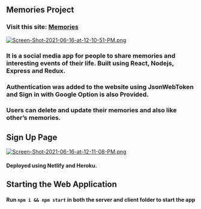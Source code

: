 ## Memories Project
### Visit this site: [Memories](https://memories-to-cherish.netlify.app/)
[![Screen-Shot-2021-06-16-at-12-10-51-PM.png](https://i.postimg.cc/xTZcpy64/Screen-Shot-2021-06-16-at-12-10-51-PM.png)](https://postimg.cc/0bpkbmRY)
### It is a social media app for people to share memories and interesting events of their life. Built using React, Nodejs, Express and Redux. 
### Authentication was added to the website using JsonWebToken and Sign in with Google Option is also Provided. 
### Users can delete and update their memories and also like other’s memories. 
## Sign Up Page
[![Screen-Shot-2021-06-16-at-12-11-08-PM.png](https://i.postimg.cc/W3Jv3gGh/Screen-Shot-2021-06-16-at-12-11-08-PM.png)](https://postimg.cc/jwK93Wkb)
#### Deployed using Netlify and Heroku.
## Starting the Web Application
#### Run `npm i && npm start` in both the server and client folder to start the app